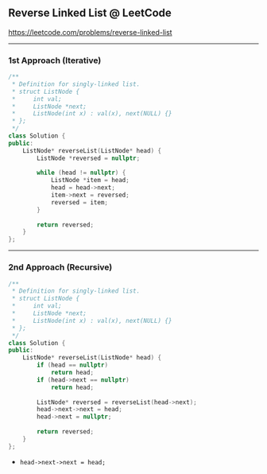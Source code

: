 ## Reverse Linked List @ LeetCode

<https://leetcode.com/problems/reverse-linked-list>

---
### 1st Approach (Iterative)

```C++
/**
 * Definition for singly-linked list.
 * struct ListNode {
 *     int val;
 *     ListNode *next;
 *     ListNode(int x) : val(x), next(NULL) {}
 * };
 */
class Solution {
public:
    ListNode* reverseList(ListNode* head) {
        ListNode *reversed = nullptr;
        
        while (head != nullptr) {
            ListNode *item = head;
            head = head->next;
            item->next = reversed;
            reversed = item;
        }
        
        return reversed;
    }
};
```

---
### 2nd Approach (Recursive)

```C++
/**
 * Definition for singly-linked list.
 * struct ListNode {
 *     int val;
 *     ListNode *next;
 *     ListNode(int x) : val(x), next(NULL) {}
 * };
 */
class Solution {
public:
    ListNode* reverseList(ListNode* head) {
        if (head == nullptr) 
            return head;
        if (head->next == nullptr) 
            return head;
        
        ListNode* reversed = reverseList(head->next);
        head->next->next = head;
        head->next = nullptr;
        
        return reversed;
    }
};
```

- `head->next->next = head;`
